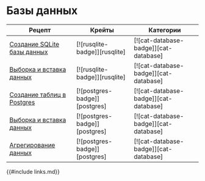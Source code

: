 # Базы данных

Рецепт | Крейты | Категории
--- | --- | ---
[Создание SQLite базы данных] | [![rusqlite-badge]][rusqlite] | [![cat-database-badge]][cat-database]
[Выборка и вставка данных](database/sqlite.html#insert-and-select-data) | [![rusqlite-badge]][rusqlite] | [![cat-database-badge]][cat-database]
[Создание таблиц в Postgres] | [![postgres-badge]][postgres] | [![cat-database-badge]][cat-database]
[Выборка и вставка данных] | [![postgres-badge]][postgres] | [![cat-database-badge]][cat-database]
[Агрегирование данных] | [![postgres-badge]][postgres] | [![cat-database-badge]][cat-database]

{{#include links.md}}


[Создание SQLite базы данных]: database/sqlite.html#create-a-sqlite-database
[Создание таблиц в Postgres]:  database/sqlite.html#insert-and-select-data
[Выборка и вставка данных]: database/postgres.html#create-tables-in-a-postgres-database
[Агрегирование данных]: database/postgres.html#insert-and-query-data